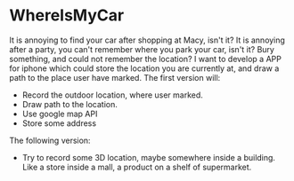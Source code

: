 # WhereIsMyCar
It is annoying to find your car after shopping at Macy, isn't it?
It is annoying after a party, you can't remember where you park your car, isn't it?
Bury something, and could not remember the location?
I want to develop a APP for iphone which could store the location you are currently at, and draw a path to the place user have marked.
The first version will:
- Record the outdoor location, where user marked.
- Draw path to the location.
- Use google map API
- Store some address

The following version:
- Try to record some 3D location, maybe somewhere inside a building. Like a store inside a mall, a product on a shelf of supermarket.
